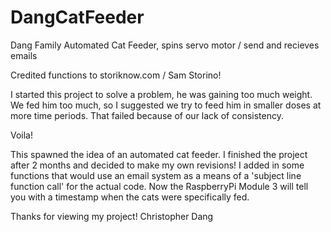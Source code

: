 # DangCatFeeder
Dang Family Automated Cat Feeder, spins servo motor / send and recieves emails

Credited functions to storiknow.com / Sam Storino!

I started this project to solve a problem, he was gaining too much weight.
We fed him too much, so I suggested we try to feed him in smaller doses at
more time periods. That failed because of our lack of consistency. 

Voila!

This spawned the idea of an automated cat feeder. I finished the project after
2 months and decided to make my own revisions! I added in some functions that
would use an email system as a means of a 'subject line function call' for 
the actual code. Now the RaspberryPi Module 3 will tell you with a timestamp
when the cats were specifically fed.

Thanks for viewing my project!
Christopher Dang
